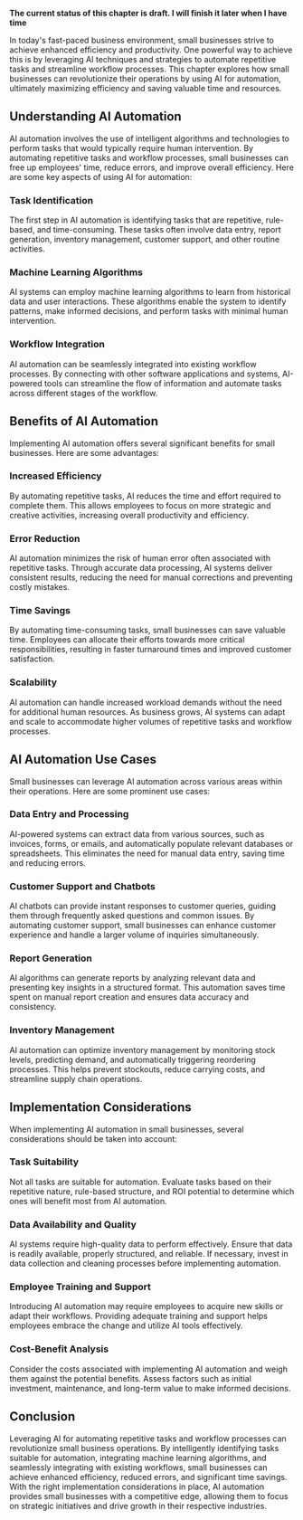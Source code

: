 **The current status of this chapter is draft. I will finish it later when I have time**

In today's fast-paced business environment, small businesses strive to achieve enhanced efficiency and productivity. One powerful way to achieve this is by leveraging AI techniques and strategies to automate repetitive tasks and streamline workflow processes. This chapter explores how small businesses can revolutionize their operations by using AI for automation, ultimately maximizing efficiency and saving valuable time and resources.

Understanding AI Automation
---------------------------

AI automation involves the use of intelligent algorithms and technologies to perform tasks that would typically require human intervention. By automating repetitive tasks and workflow processes, small businesses can free up employees' time, reduce errors, and improve overall efficiency. Here are some key aspects of using AI for automation:

### Task Identification

The first step in AI automation is identifying tasks that are repetitive, rule-based, and time-consuming. These tasks often involve data entry, report generation, inventory management, customer support, and other routine activities.

### Machine Learning Algorithms

AI systems can employ machine learning algorithms to learn from historical data and user interactions. These algorithms enable the system to identify patterns, make informed decisions, and perform tasks with minimal human intervention.

### Workflow Integration

AI automation can be seamlessly integrated into existing workflow processes. By connecting with other software applications and systems, AI-powered tools can streamline the flow of information and automate tasks across different stages of the workflow.

Benefits of AI Automation
-------------------------

Implementing AI automation offers several significant benefits for small businesses. Here are some advantages:

### Increased Efficiency

By automating repetitive tasks, AI reduces the time and effort required to complete them. This allows employees to focus on more strategic and creative activities, increasing overall productivity and efficiency.

### Error Reduction

AI automation minimizes the risk of human error often associated with repetitive tasks. Through accurate data processing, AI systems deliver consistent results, reducing the need for manual corrections and preventing costly mistakes.

### Time Savings

By automating time-consuming tasks, small businesses can save valuable time. Employees can allocate their efforts towards more critical responsibilities, resulting in faster turnaround times and improved customer satisfaction.

### Scalability

AI automation can handle increased workload demands without the need for additional human resources. As business grows, AI systems can adapt and scale to accommodate higher volumes of repetitive tasks and workflow processes.

AI Automation Use Cases
-----------------------

Small businesses can leverage AI automation across various areas within their operations. Here are some prominent use cases:

### Data Entry and Processing

AI-powered systems can extract data from various sources, such as invoices, forms, or emails, and automatically populate relevant databases or spreadsheets. This eliminates the need for manual data entry, saving time and reducing errors.

### Customer Support and Chatbots

AI chatbots can provide instant responses to customer queries, guiding them through frequently asked questions and common issues. By automating customer support, small businesses can enhance customer experience and handle a larger volume of inquiries simultaneously.

### Report Generation

AI algorithms can generate reports by analyzing relevant data and presenting key insights in a structured format. This automation saves time spent on manual report creation and ensures data accuracy and consistency.

### Inventory Management

AI automation can optimize inventory management by monitoring stock levels, predicting demand, and automatically triggering reordering processes. This helps prevent stockouts, reduce carrying costs, and streamline supply chain operations.

Implementation Considerations
-----------------------------

When implementing AI automation in small businesses, several considerations should be taken into account:

### Task Suitability

Not all tasks are suitable for automation. Evaluate tasks based on their repetitive nature, rule-based structure, and ROI potential to determine which ones will benefit most from AI automation.

### Data Availability and Quality

AI systems require high-quality data to perform effectively. Ensure that data is readily available, properly structured, and reliable. If necessary, invest in data collection and cleaning processes before implementing automation.

### Employee Training and Support

Introducing AI automation may require employees to acquire new skills or adapt their workflows. Providing adequate training and support helps employees embrace the change and utilize AI tools effectively.

### Cost-Benefit Analysis

Consider the costs associated with implementing AI automation and weigh them against the potential benefits. Assess factors such as initial investment, maintenance, and long-term value to make informed decisions.

Conclusion
----------

Leveraging AI for automating repetitive tasks and workflow processes can revolutionize small business operations. By intelligently identifying tasks suitable for automation, integrating machine learning algorithms, and seamlessly integrating with existing workflows, small businesses can achieve enhanced efficiency, reduced errors, and significant time savings. With the right implementation considerations in place, AI automation provides small businesses with a competitive edge, allowing them to focus on strategic initiatives and drive growth in their respective industries.
